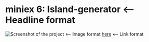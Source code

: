 # miniex 6: Island-generator <-- Headline format
![Screenshot of the project](miniEx6_IslandGenerator.png?raw=true "Screenshot of the project") <-- Image format
[here](https://epsilon99.github.io/AestheticProgrammingCourse/MiniExcercises/MiniEx_6/) <-- Link format